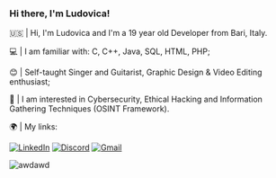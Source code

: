 ### Hi there, I'm Ludovica!

🇺🇸 |  Hi, I'm Ludovica and I'm a 19 year old Developer from Bari, Italy.

💻 |  I am familiar with: C, C++, Java, SQL, HTML, PHP;

😊 |  Self-taught Singer and Guitarist, Graphic Design & Video Editing enthusiast;

👾 |  I am interested in Cybersecurity, Ethical Hacking and Information Gathering Techniques (OSINT Framework).

🌍 |  My links:

<a href='https://www.linkedin.com/in/ludovicapangrazio/' target="_blank"><img alt='LinkedIn' src='https://img.shields.io/badge/linkedin-100000?style=for-the-badge&logo=Linkedin&logoColor=55CCFF&labelColor=FFFFFF&color=F7F7F7'/></a> <a href='https://discord.gg/nw8pweBEaU' target="_blank"><img alt='Discord' src='https://img.shields.io/badge/discord-100000?style=for-the-badge&logo=discord&logoColor=8397FF&labelColor=FFFFFF&color=F7F7F7'/></a> <a href='mailto:ludovicapangrazio@gmail.com' target="_blank"><img alt='Gmail' src='https://img.shields.io/badge/gmail-100000?style=for-the-badge&logo=gmail&logoColor=FF6554&labelColor=FFFFFF&color=F7F7F7'/></a>





![awdawd](https://user-images.githubusercontent.com/125297085/227323031-bb853791-6284-42bc-8f8d-f11c064141c2.jpg)


<!--
**LudovicaPangrazio/LudovicaPangrazio** is a ✨ _special_ ✨ repository because its `README.md` (this file) appears on your GitHub profile.

Here are some ideas to get you started:

- 🔭 I’m currently working on ...
- 🌱 I’m currently learning ...
- 👯 I’m looking to collaborate on ...
- 🤔 I’m looking for help with ...
- 💬 Ask me about ...
- 📫 How to reach me: ...
- 😄 Pronouns: ...
- ⚡ Fun fact: ...
-->
